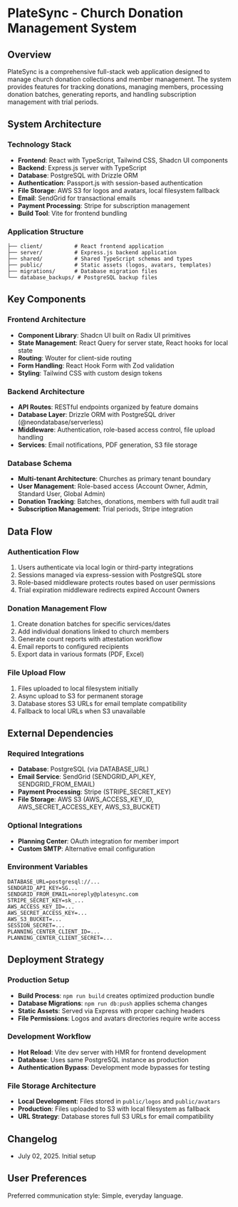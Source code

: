 # PlateSync - Church Donation Management System

## Overview

PlateSync is a comprehensive full-stack web application designed to manage church donation collections and member management. The system provides features for tracking donations, managing members, processing donation batches, generating reports, and handling subscription management with trial periods.

## System Architecture

### Technology Stack
- **Frontend**: React with TypeScript, Tailwind CSS, Shadcn UI components
- **Backend**: Express.js server with TypeScript
- **Database**: PostgreSQL with Drizzle ORM
- **Authentication**: Passport.js with session-based authentication
- **File Storage**: AWS S3 for logos and avatars, local filesystem fallback
- **Email**: SendGrid for transactional emails
- **Payment Processing**: Stripe for subscription management
- **Build Tool**: Vite for frontend bundling

### Application Structure
```
├── client/          # React frontend application
├── server/          # Express.js backend application
├── shared/          # Shared TypeScript schemas and types
├── public/          # Static assets (logos, avatars, templates)
├── migrations/      # Database migration files
└── database_backups/ # PostgreSQL backup files
```

## Key Components

### Frontend Architecture
- **Component Library**: Shadcn UI built on Radix UI primitives
- **State Management**: React Query for server state, React hooks for local state
- **Routing**: Wouter for client-side routing
- **Form Handling**: React Hook Form with Zod validation
- **Styling**: Tailwind CSS with custom design tokens

### Backend Architecture
- **API Routes**: RESTful endpoints organized by feature domains
- **Database Layer**: Drizzle ORM with PostgreSQL driver (@neondatabase/serverless)
- **Middleware**: Authentication, role-based access control, file upload handling
- **Services**: Email notifications, PDF generation, S3 file storage

### Database Schema
- **Multi-tenant Architecture**: Churches as primary tenant boundary
- **User Management**: Role-based access (Account Owner, Admin, Standard User, Global Admin)
- **Donation Tracking**: Batches, donations, members with full audit trail
- **Subscription Management**: Trial periods, Stripe integration

## Data Flow

### Authentication Flow
1. Users authenticate via local login or third-party integrations
2. Sessions managed via express-session with PostgreSQL store
3. Role-based middleware protects routes based on user permissions
4. Trial expiration middleware redirects expired Account Owners

### Donation Management Flow
1. Create donation batches for specific services/dates
2. Add individual donations linked to church members
3. Generate count reports with attestation workflow
4. Email reports to configured recipients
5. Export data in various formats (PDF, Excel)

### File Upload Flow
1. Files uploaded to local filesystem initially
2. Async upload to S3 for permanent storage
3. Database stores S3 URLs for email template compatibility
4. Fallback to local URLs when S3 unavailable

## External Dependencies

### Required Integrations
- **Database**: PostgreSQL (via DATABASE_URL)
- **Email Service**: SendGrid (SENDGRID_API_KEY, SENDGRID_FROM_EMAIL)
- **Payment Processing**: Stripe (STRIPE_SECRET_KEY)
- **File Storage**: AWS S3 (AWS_ACCESS_KEY_ID, AWS_SECRET_ACCESS_KEY, AWS_S3_BUCKET)

### Optional Integrations
- **Planning Center**: OAuth integration for member import
- **Custom SMTP**: Alternative email configuration

### Environment Variables
```
DATABASE_URL=postgresql://...
SENDGRID_API_KEY=SG...
SENDGRID_FROM_EMAIL=noreply@platesync.com
STRIPE_SECRET_KEY=sk_...
AWS_ACCESS_KEY_ID=...
AWS_SECRET_ACCESS_KEY=...
AWS_S3_BUCKET=...
SESSION_SECRET=...
PLANNING_CENTER_CLIENT_ID=...
PLANNING_CENTER_CLIENT_SECRET=...
```

## Deployment Strategy

### Production Setup
- **Build Process**: `npm run build` creates optimized production bundle
- **Database Migrations**: `npm run db:push` applies schema changes
- **Static Assets**: Served via Express with proper caching headers
- **File Permissions**: Logos and avatars directories require write access

### Development Workflow
- **Hot Reload**: Vite dev server with HMR for frontend development
- **Database**: Uses same PostgreSQL instance as production
- **Authentication Bypass**: Development mode bypasses for testing

### File Storage Architecture
- **Local Development**: Files stored in `public/logos` and `public/avatars`
- **Production**: Files uploaded to S3 with local filesystem as fallback
- **URL Strategy**: Database stores full S3 URLs for email compatibility

## Changelog

- July 02, 2025. Initial setup

## User Preferences

Preferred communication style: Simple, everyday language.